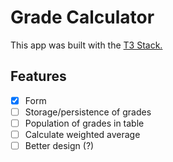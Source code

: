 # Grade Calculator

This app was built with the [T3 Stack.](https://create.t3.gg/)

## Features
- [x] Form
- [ ] Storage/persistence of grades
- [ ] Population of grades in table
- [ ] Calculate weighted average
- [ ] Better design (?)